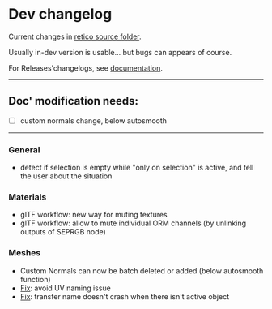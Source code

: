 # Dev changelog

Current changes in [retico source folder](https://github.com/Vinc3r/ReTiCo/tree/master/reticod).

Usually in-dev version is usable... but bugs can appears of course.

For Releases'changelogs, see [documentation](https://github.com/Vinc3r/ReTiCo/wiki/Changelog).

---
## Doc' modification needs:
* [ ] custom normals change, below autosmooth
---

### General

- detect if selection is empty while "only on selection" is active, and tell the user about the situation

### Materials

- glTF workflow: new way for muting textures
- glTF workflow: allow to mute individual ORM channels (by unlinking outputs of SEPRGB node)

### Meshes

- Custom Normals can now be batch deleted or added (below autosmooth function)
- [Fix](https://github.com/Vinc3r/ReTiCo/issues/72): avoid UV naming issue
- [Fix](https://github.com/Vinc3r/ReTiCo/issues/66): transfer name doesn't crash when there isn't active object
